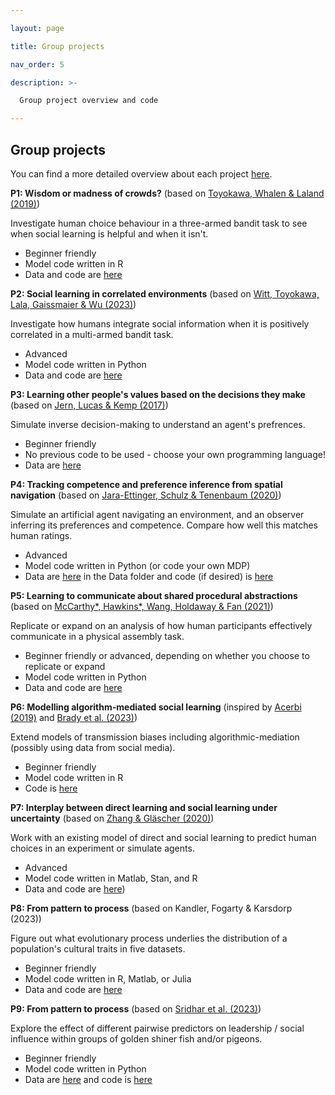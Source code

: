```yaml
---

layout: page

title: Group projects

nav_order: 5

description: >-

  Group project overview and code

---
```


  
  

## Group projects

You can find a more detailed overview about each project [here](https://docs.google.com/presentation/d/1y2qfXVWEgXsvuHgZ7YbZrdSH-nGg-fyhg13a6hatKks/edit?usp=sharing).  

**P1: Wisdom or madness of crowds?**
(based on [Toyokawa, Whalen & Laland (2019)](https://www.nature.com/articles/s41562-018-0518-x))

Investigate human choice behaviour in a three-armed bandit task to see when social learning is helpful and when it isn't.
- Beginner friendly
- Model code written in R
- Data and code are [here](https://github.com/WataruToyokawa/ToyokawaWhalenLaland2018)


**P2: Social learning in correlated environments**
(based on [Witt, Toyokawa, Lala, Gaissmaier & Wu (2023)](https://psyarxiv.com/c3fuq/))

Investigate how humans integrate social information when it is positively correlated in a multi-armed bandit task.
- Advanced
- Model code written in Python
- Data and code are [here](https://github.com/AlexandraWitt/socialGeneralization_COSMOS)


**P3: Learning other people's values based on the decisions they make**
(based on [Jern, Lucas & Kemp (2017)](https://www.sciencedirect.com/science/article/pii/S0010027717301798?via%3Dihub))

Simulate inverse decision-making to understand an agent's prefrences.
- Beginner friendly
- No previous code to be used - choose your own programming language!
- Data are [here](https://github.com/alanjern/preferencelearning)


**P4: Tracking competence and preference inference from spatial navigation**
(based on [Jara-Ettinger, Schulz & Tenenbaum (2020)](https://compdevlab.yale.edu/docs/2020/cogpsych_NUC.pdf))

Simulate an artificial agent navigating an environment, and an observer inferring its preferences and competence. Compare how well this matches human ratings.
- Advanced
- Model code written in Python (or code your own MDP) 
- Data are [here](https://osf.io/uzs8r/) in the Data folder and code (if desired) is [here](https://github.com/julianje/Bishop)


**P5: Learning to communicate about shared procedural abstractions**
(based on [McCarthy*, Hawkins*, Wang, Holdaway & Fan (2021)](https://cogtoolslab.github.io/pdf/mccarthy_cogsci_2021b.pdf))

Replicate or expand on an analysis of how human participants effectively communicate in a physical assembly task.
- Beginner friendly or advanced, depending on whether you choose to replicate or expand
- Model code written in Python
- Data and code are [here](https://github.com/cogtoolslab/compositional_abstractions_tutorial)

 
**P6: Modelling algorithm-mediated social learning**
(inspired by [Acerbi (2019)](https://www.nature.com/articles/s41599-019-0224-y) and [Brady et al. (2023)](https://osf.io/yw5ah/))

Extend models of transmission biases including algorithmic-mediation (possibly using data from social media).
- Beginner friendly
- Model code written in R
- Code is [here](https://acerbialberto.com/IBM-cultevo/)


**P7: Interplay between direct learning and social learning under uncertainty**
(based on [Zhang & Gläscher (2020)](https://www.science.org/doi/10.1126/sciadv.abb4159))

Work with an existing model of direct and social learning to predict human choices in an experiment or simulate agents.
- Advanced
- Model code written in Matlab, Stan, and R
- Data and code are [here](https://github.com/lei-zhang/SIT))


**P8: From pattern to process**
(based on Kandler, Fogarty & Karsdorp (2023))

Figure out what evolutionary process underlies the distribution of a population's cultural traits in five datasets. 
- Beginner friendly
- Model code written in R, Matlab, or Julia
- Data and code are [here](https://github.com/AlexandraWitt/PatternToProcess_COSMOS)

**P9: From pattern to process**
(based on [Sridhar et al. (2023)](https://royalsocietypublishing.org/doi/pdf/10.1098/rstb.2022.0062))

Explore the effect of different pairwise predictors on leadership / social influence within groups of golden shiner fish and/or pigeons.

- Beginner friendly
- Model code written in Python
- Data are [here](https://owncloud.gwdg.de/index.php/s/qH9ARKUWpgkfluZ) and code is [here](https://github.com/vivekhsridhar/INFL_2022)